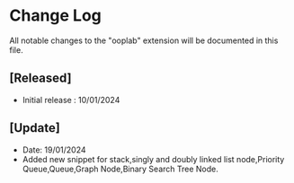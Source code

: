 # Change Log

All notable changes to the "ooplab" extension will be documented in this file.



## [Released]

- Initial release : 10/01/2024

## [Update]
- Date: 19/01/2024
- Added new snippet for stack,singly and doubly linked list node,Priority Queue,Queue,Graph Node,Binary Search Tree Node.
